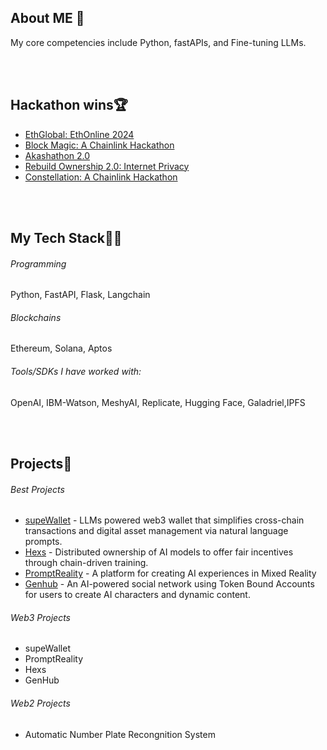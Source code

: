 ## About ME 💬
My core competencies include Python, fastAPIs, and Fine-tuning LLMs. 

</br>
</br>


## Hackathon wins🏆
- [EthGlobal: EthOnline 2024](https://ethglobal.com/showcase/supewallet-4deag) </br>
- [Block Magic: A Chainlink Hackathon](https://devpost.com/software/promptreality) </br>
- [Akashathon 2.0](https://dorahacks.io/buidl/12754) </br>
- [Rebuild Ownership 2.0: Internet Privacy](https://x.com/DataverseOS/status/1742125914350370967) </br>
- [Constellation: A Chainlink Hackathon](https://devpost.com/software/merlin-p81e4j) </br>



</br>
</br>


## My Tech Stack👨‍💻


###### Programming
Python, FastAPI, Flask, Langchain

###### Blockchains
Ethereum, Solana, Aptos

###### Tools/SDKs I have worked with:
OpenAI, IBM-Watson, MeshyAI, Replicate, Hugging Face, Galadriel,IPFS 


</br>
</br>


## Projects🌱

###### Best Projects
- [supeWallet](https://github.com/D1ANAND/supeWallet) - LLMs powered web3 wallet that simplifies cross-chain transactions and digital asset management via natural language prompts. </br>
- [Hexs](https://github.com/D1ANAND/hexsBNB) - Distributed ownership of AI models to offer fair incentives through chain-driven training. </br>
- [PromptReality](https://github.com/D1ANAND/PromptRealityBNB) - A platform for creating AI experiences in Mixed Reality </br>
- [Genhub](https://github.com/D1ANAND/Constellation) - An AI-powered social network using Token Bound Accounts for users to create AI characters and dynamic content. </br>


###### Web3 Projects


- supeWallet </br>
- PromptReality </br>
- Hexs </br>
- GenHub </br>


###### Web2 Projects
- Automatic Number Plate Recongnition System </br>


</br>
</br>
